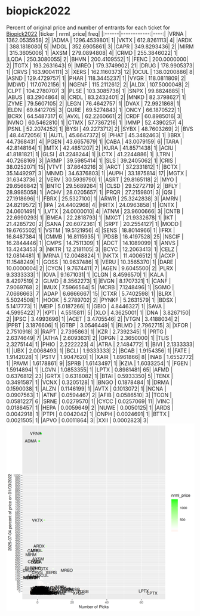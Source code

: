 # biopick2022
Percent of original price and number of entrants for each ticket for [Biopick2022](https://twitter.com/hashtag/Biopick2022)
|ticker |   nrml_price| freq|
|:------|------------:|----:|
|VRNA   | 1362.0535958|    2|
|ADMA   | 1296.4539801|    1|
|VKTX   |  612.8261113|    4|
|ARDX   |  388.1818080|    5|
|MDGL   |  352.6905861|    3|
|CAPR   |  349.8293436|    2|
|MIRM   |  315.3605006|    1|
|AXSM   |  279.0894808|    4|
|CRMD   |  255.3846022|    1|
|LQDA   |  250.3080055|    2|
|BHVN   |  200.4109552|    1|
|FENC   |  200.0000000|    2|
|TGTX   |  193.2631643|    9|
|MREO   |  179.3749902|   21|
|DRUG   |  178.9905373|    1|
|CRVS   |  163.9004111|    3|
|XERS   |  162.1160373|   12|
|OCUL   |  138.0200886|    8|
|ASND   |  129.4729757|    1|
|PHAR   |  118.3445237|    1|
|VYGR   |  118.0811809|    2|
|MDWD   |  117.0702156|    1|
|NGENF  |  115.2112612|    2|
|ALDX   |  107.5000048|    2|
|CLPT   |  104.2780707|    3|
|PLSE   |  103.3085736|    1|
|SNPX   |   99.8824885|    1|
|ABUS   |   83.2904864|    8|
|CRDL   |   83.2432401|    2|
|MNKD   |   82.3798627|    1|
|ZYME   |   79.5607105|    2|
|LEGN   |   76.4642757|    1|
|DVAX   |   72.9921868|    1|
|ELDN   |   69.8412705|    3|
|QURE   |   69.5274843|    1|
|ONCY   |   66.1870522|    1|
|BCRX   |   64.5487317|    6|
|AVXL   |   62.2260661|    2|
|CRDF   |   60.8985016|    3|
|NVNO   |   60.5462810|    1|
|CTMX   |   57.7367216|    1|
|IMMP   |   52.4390257|    4|
|PSNL   |   52.2074252|    1|
|BYSI   |   49.2273712|    2|
|SYBX   |   48.7603269|    2|
|BVS    |   48.4472056|    1|
|AUTL   |   45.6647372|    9|
|PHAT   |   45.3482463|    1|
|IBRX   |   44.7368431|    4|
|PGEN   |   43.6657679|    1|
|CABA   |   43.0079159|    6|
|TARA   |   42.8148164|    1|
|IMTX   |   42.4851207|    2|
|KURA   |   41.8571438|    1|
|ACIU   |   41.8181821|    1|
|GLSI   |   41.2248244|    1|
|LCTX   |   41.2244886|    1|
|LTRN   |   40.7268169|    3|
|ARMP   |   39.5985414|    1|
|SLS    |   39.2405062|    1|
|CRIS   |   38.0252071|   15|
|VTVT   |   37.8643216|    3|
|ARCT   |   37.2331812|    1|
|BCTX   |   35.1449297|    3|
|MNMD   |   34.6376803|    1|
|AUPH   |   33.1875814|   17|
|MGTX   |   31.6343736|    2|
|VERV   |   30.5939790|    1|
|ASRT   |   29.8165118|    2|
|MYO    |   29.6566842|    1|
|BNTC   |   29.5689264|    1|
|CLSD   |   29.5272719|    2|
|BFLY   |   28.9985058|    1|
|ACHV   |   28.0205657|    1|
|PRQR   |   27.2159801|    3|
|QSI    |   27.1918696|    1|
|FBRX   |   25.5327100|    1|
|ARWR   |   25.3242838|    3|
|AMRN   |   24.8219572|    1|
|IPA    |   24.4402968|    4|
|HRTX   |   24.0963858|    1|
|CNTX   |   24.0601491|    1|
|LVTX   |   24.0000010|    4|
|ATNM   |   23.9600666|    3|
|CNTB   |   22.6990293|    1|
|BMEA   |   22.2818793|    1|
|MXCT   |   21.9332678|    1|
|IKT    |   21.4285720|    2|
|SANA   |   20.6072361|    1|
|SRPT   |   20.2554127|    1|
|MODD   |   19.6765502|    1|
|VSTM   |   19.5121956|    4|
|SENS   |   18.8014966|    1|
|IFRX   |   16.8487384|    1|
|CMMB   |   16.8115935|    1|
|PDSB   |   16.4197528|   25|
|NSCIF  |   16.2844446|    1|
|CMPS   |   14.7511309|    1|
|ADCT   |   14.1089099|    1|
|ANVS   |   13.4243453|    3|
|NKTR   |   12.2181105|    3|
|BCYC   |   12.2063413|    1|
|CELZ   |   12.0814481|    1|
|MRNA   |   12.0048824|    1|
|NKTX   |   11.4006512|    1|
|ACXP   |   11.1548249|    1|
|GOSS   |   10.9637486|    1|
|VERU   |   10.3565370|    1|
|DARE   |   10.0000004|    2|
|CYCN   |    9.7674411|    7|
|AGEN   |    9.6045500|    2|
|PLRX   |    9.3333333|    1|
|IOVA   |    9.1671031|    1|
|CLGN   |    8.4596570|    1|
|KALA   |    8.4297519|    2|
|GLMD   |    8.3562273|    1|
|EVGN   |    8.1707321|    1|
|CANF   |    7.9069768|    2|
|IMUX   |    7.5966564|    5|
|MCRB   |    7.1248496|    1|
|SGMO   |    7.0666663|    7|
|ADAP   |    6.6666667|   15|
|CTXR   |    5.7402598|    1|
|BLRX   |    5.5024508|    1|
|HOOK   |    5.2789702|    2|
|PYNKF  |    5.2631579|    1|
|BDSX   |    5.1417773|    1|
|MEIP   |    5.0187266|    1|
|GBIO   |    4.8446327|    1|
|SAVA   |    4.5995422|    7|
|KPTI   |    4.5515811|    5|
|XLO    |    4.3625001|    1|
|DNA    |    3.8267150|    2|
|IPSC   |    3.4993696|    1|
|ACET   |    3.4705546|    2|
|VTGN   |    3.4188034|    2|
|PPBT   |    3.1876606|    1|
|GTBP   |    3.0546449|    1|
|RLMD   |    2.7962715|    3|
|XFOR   |    2.7510918|    3|
|RAPT   |    2.7395863|    1|
|KZR    |    2.7392345|    1|
|PRTG   |    2.6374649|    7|
|ATHA   |    2.6093631|    2|
|OPGN   |    2.3650000|    1|
|TLIS   |    2.3275144|    1|
|PHIO   |    2.2222223|    4|
|ATRA   |    2.1484772|    1|
|BIVI   |    2.1333333|    1|
|UBX    |    2.0068493|    1|
|BCLI   |    1.9333333|    2|
|BCAB   |    1.9154356|    1|
|FATE   |    1.9142028|    1|
|PSTV   |    1.9047620|    1|
|XAIR   |    1.8961866|    8|
|INAB   |    1.6552772|    1|
|PAVM   |    1.6178861|    9|
|SPRB   |    1.6143497|    1|
|KZIA   |    1.6033254|    1|
|FGEN   |    1.5914894|    1|
|LGVN   |    1.0853355|    1|
|LPTX   |    0.8981481|   65|
|AFMD   |    0.6376812|   23|
|GRTX   |    0.6318082|    1|
|BTAI   |    0.5933350|    5|
|TENX   |    0.3491587|    1|
|VCNX   |    0.3205128|    1|
|BNGO   |    0.1878484|    1|
|DRMA   |    0.1590038|    1|
|ALZN   |    0.1146199|    1|
|AVTX   |    0.1013072|    1|
|NCNA   |    0.0907563|    1|
|ATNF   |    0.0594467|    2|
|AFIB   |    0.0586510|    3|
|TCON   |    0.0581227|    6|
|SRNE   |    0.0279570|    1|
|CYCC   |    0.0257069|   11|
|VINC   |    0.0186457|    1|
|HEPA   |    0.0059649|    2|
|NUWE   |    0.0050125|    1|
|ARDS   |    0.0042918|    1|
|PTPI   |    0.0042042|    1|
|ONPH   |    0.0024691|    1|
|BTTX   |    0.0021505|    1|
|APVO   |    0.0011864|    3|
|XXII   |    0.0002823|    3|
![retvspicks](biopicks.png?raw=true)
